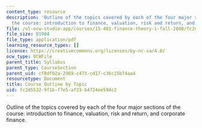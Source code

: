 ```yaml
---
content_type: resource
description: 'Outline of the topics covered by each of the four major sections of
  the course: introduction to finance, valuation, risk and return, and corporate finance.'
file: /ol-ocw-studio-app/courses/15-401-finance-theory-i-fall-2008/fc2d55329f1bf7e5af23b4724ee594c2_MIT15_401F08_courseOutline.pdf
file_size: 81984
file_type: application/pdf
learning_resource_types: []
license: https://creativecommons.org/licenses/by-nc-sa/4.0/
ocw_type: OCWFile
parent_title: Syllabus
parent_type: CourseSection
parent_uid: cf8df02a-2969-c473-cd17-c36c15b74aa4
resourcetype: Document
title: Course Outline by Topic
uid: fc2d5532-9f1b-f7e5-af23-b4724ee594c2
---
```

Outline of the topics covered by each of the four major sections of the course: introduction to finance, valuation, risk and return, and corporate finance.